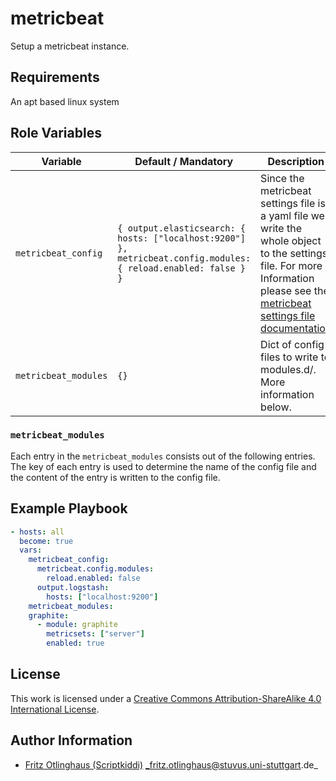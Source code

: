 # metricbeat

Setup a metricbeat instance.

## Requirements

An apt based linux system

## Role Variables

| Variable             | Default / Mandatory                                                                                             | Description                                                                                                                                                                                                                                                      |
|----------------------|-----------------------------------------------------------------------------------------------------------------|------------------------------------------------------------------------------------------------------------------------------------------------------------------------------------------------------------------------------------------------------------------|
| `metricbeat_config`  | `{ output.elasticsearch: { hosts: ["localhost:9200"] }, metricbeat.config.modules: { reload.enabled: false } }` | Since the metricbeat settings file is a yaml file we write the whole object to the settings file. For more Information please see the [metricbeat settings file documentation](https://www.elastic.co/guide/en/metricbeat/current/metricbeat-settings-file.html) |
| `metricbeat_modules` | `{}`                                                                                                            | Dict of config files to write to modules.d/. More information below.                                                                                                                                                                                             |

### `metricbeat_modules`
Each entry in the `metricbeat_modules` consists out of the following entries.
The key of each entry is used to determine the name of the config file and the content of the entry is written to the config file.

## Example Playbook

```yml
- hosts: all
  become: true
  vars:
    metricbeat_config:
      metricbeat.config.modules:
        reload.enabled: false
      output.logstash:
        hosts: ["localhost:9200"]
    metricbeat_modules:
    graphite:
      - module: graphite
        metricsets: ["server"]
        enabled: true
```

## License

This work is licensed under a [Creative Commons Attribution-ShareAlike 4.0 International License](https://creativecommons.org/licenses/by-sa/4.0/).


## Author Information

- [Fritz Otlinghaus (Scriptkiddi)](https://github.com/scriptkiddi) _fritz.otlinghaus@stuvus.uni-stuttgart.de_
